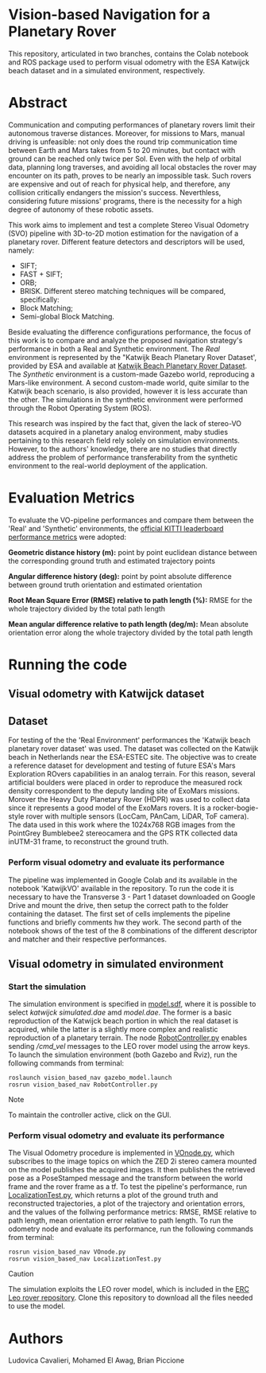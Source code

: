 # Vision-based Navigation for a Planetary Rover

This repository, articulated in two branches, contains the Colab notebook and ROS package used to perform visual odometry with the ESA Katwijck beach dataset and in a simulated environment, respectively.

# Abstract

Communication and computing performances of planetary rovers limit their autonomous traverse distances. Moreover, for missions to Mars, manual driving is unfeasible: not only does the round trip communication time between Earth and Mars takes from 5 to 20 minutes, but contact with ground can be reached only twice per Sol. Even with the help of orbital data, planning long traverses, and avoiding all local obstacles the rover may encounter on its path, proves to be nearly an impossible task. Such rovers are expensive and out of reach for physical help, and therefore, any collision critically endangers the mission's success. Neverthless, considering future missions' programs, there is the necessity for a high degree of autonomy of these robotic assets.

This work aims to implement and test a complete Stereo Visual Odometry (SVO) pipeline with 3D-to-2D motion estimation for the navigation of a planetary rover. 
Different feature detectors and descriptors will be used, namely: 
- SIFT;
- FAST + SIFT;
- ORB;
- BRISK.
Different stereo matching techniques will be compared, specifically: 
- Block Matching;
- Semi-global Block Matching.

Beside evaluating the difference configurations performance, the focus of this work is to compare and analyze the proposed navigation strategy's performance in both a Real and Synthetic environment. The *Real* environment is represented by the "Katwijk Beach Planetary Rover Dataset', provided by ESA and available at [Katwijk Beach Planetary Rover Dataset](https://robotics.estec.esa.int/datasets/katwijk-beach-11-2015/). The *Synthetic* environment is a custom-made Gazebo world, reproducing a Mars-like environment. A second custom-made world, quite similar to the Katwijk beach scenario, is also provided, however it is less accurate than the other. The simulations in the synthetic environment were performed through the Robot Operating System (ROS).

This research was inspired by the fact that, given the lack of stereo-VO datasets acquired in a planetary analog environment, maby studies pertaining to this research field rely solely on simulation environments. However, to the authors' knowledge, there are no studies that directly address the problem of performance transferability from the synthetic environment to the real-world deployment of the application.

# Evaluation Metrics

To evaluate the VO-pipeline performances and compare them between the 'Real' and 'Synthetic' environments, the [official KITTI leaderboard performance metrics](https://www.cvlibs.net/datasets/kitti/eval_odometry.php) were adopted:

**Geometric distance history (m):**
point by point euclidean distance between the corresponding ground truth and estimated trajectory points

**Angular difference history (deg):**
point by point absolute difference between ground truth orientation and estimated orientation

**Root Mean Square Error (RMSE) relative to path length (%):**
RMSE for the whole trajectory divided by the total path length

**Mean angular difference relative to path length (deg/m):**
Mean absolute orientation error along the whole trajectory divided by the total path length

# Running the code

## Visual odometry with Katwijck dataset

## Dataset 
For testing of the the 'Real Environment' performances the 'Katwijk beach planetary rover dataset' was used. The dataset was collected on the Katwijk beach in Netherlands near the ESA-ESTEC site. The objective was to create a reference dataset for development and testing of future ESA's Mars Exploration ROvers capabilities in an analog terrain. For this reason, several artificial boulders were placed in order to reproduce the measured rock density correspondent to the deputy landing site of ExoMars missions. Morover the Heavy Duty Planetary Rover (HDPR) was used to collect data since it represents a good model of the ExoMars rovers. It is a rocker-bogie-style rover with multiple sensors (LocCam, PAnCam, LiDAR, ToF camera). The data used in this work where the 1024x768 RGB images from the PointGrey Bumblebee2 stereocamera and the GPS RTK collected data inUTM-31 frame, to reconstruct the ground truth.

### Perform visual odometry and evaluate its performance 
The pipeline was implemented in Google Colab and its available in the notebook 'KatwijkVO' available in the repository. To run the code it is necessary to have the Transverse 3 - Part 1 dataset downloaded on Google Drive and mount the drive, then setup the correct path to the folder containing the dataset. The first set of cells implements the pipeline functions and briefly comments hw they work. The second parth of the notebook shows of the test of the 8 combinations of the different descriptor and matcher and their respective performances.

## Visual odometry in simulated environment

### Start the simulation
The simulation environment is specified in [model.sdf](vision_based_nav/models/mars_like_environment/model.sdf), where it is possible to select *katwijck simulated.dae* amd *model.dae*. The former is a basic reproduction of the Katwijck beach portion in which the real dataset is acquired, while the latter is a slightly more complex and realistic reproduction of a planetary terrain. The node [RobotController.py](vision_based_nav/scripts/RobotController.py) enables sending */cmd_vel* messages to the LEO rover model using the arrow keys.
To launch the simulation environment (both Gazebo and Rviz), run the following commands from terminal: 
~~~
roslaunch vision_based_nav gazebo_model.launch 
rosrun vision_based_nav RobotController.py
~~~
>[!NOTE]
>To maintain the controller active, click on the GUI.

### Perform visual odometry and evaluate its performance 
The Visual Odometry procedure is implemented in [VOnode.py](vision_based_nav/scripts/VOnode.py), which subscribes to the image topics on which the ZED 2i stereo camera mounted on the model publishes the acquired images. It then publishes the retrieved pose as a PoseStamped message and the transform between the world  frame and the rover frame as a tf. 
To test the pipeline's performance, run [LocalizationTest.py](vision_based_nav/scripts/LocalizationTest.py), which returns a plot of the ground truth and reconstructed trajectories, a plot of the trajectory and orientation errors, and the values of the follwing performance metrics: RMSE, RMSE relative to path length, mean orientation error relative to path length. 
To run the odometry node and evaluate its performance, run the following commands from terminal: 
~~~
rosrun vision_based_nav VOnode.py
rosrun vision_based_nav LocalizationTest.py
~~~

>[!CAUTION]
>The simulation exploits the LEO rover model, which is included in the [ERC Leo rover repository](https://github.com/EuropeanRoverChallenge/ERC-Remote-Navigation-Sim). Clone this repository to download all the files needed to use the model. 

# Authors 

Ludovica Cavalieri, Mohamed El Awag, Brian Piccione